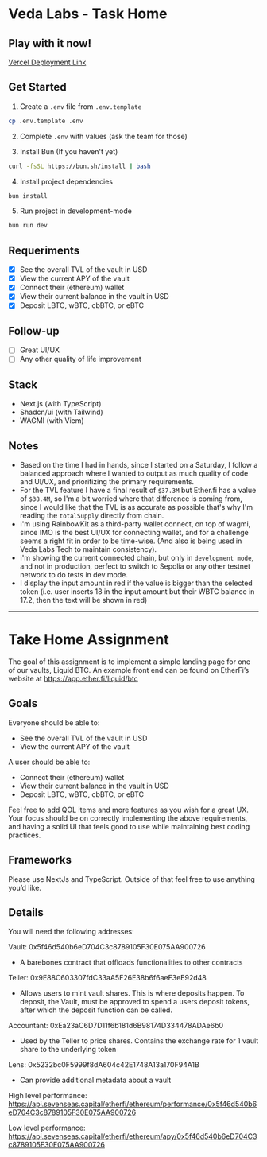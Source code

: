 # Veda Labs - Task Home

## Play with it now!

[Vercel Deployment Link](https://veda-vault.vercel.app)

## Get Started


1. Create a `.env` file from `.env.template`
```bash
cp .env.template .env
```

2. Complete `.env` with values (ask the team for those)

3. Install Bun (If you haven't yet)
```bash
curl -fsSL https://bun.sh/install | bash
```

4. Install project dependencies
```bash
bun install
```

5. Run project in development-mode
```bash
bun run dev
```

## Requeriments
- [x] See the overall TVL of the vault in USD
- [x] View the current APY of the vault
- [x] Connect their (ethereum) wallet
- [x] View their current balance in the vault in USD
- [x] Deposit LBTC, wBTC, cbBTC, or eBTC

## Follow-up
- [ ] Great UI/UX
- [ ] Any other quality of life improvement

## Stack
- Next.js (with TypeScript)
- Shadcn/ui (with Tailwind)
- WAGMI (with Viem)

## Notes

- Based on the time I had in hands, since I started on a Saturday, I follow a balanced approach where I wanted to output as much quality of code and UI/UX, and prioritizing the primary requirements.
- For the TVL feature I have a final result of `$37.3M` but Ether.fi has a value of `$38.4M`, so I'm a bit worried where that difference is coming from, since I would like that the TVL is as accurate as possible that's why I'm reading the `totalSupply` directly from chain.
- I'm using RainbowKit as a third-party wallet connect, on top of wagmi, since IMO is the best UI/UX for connecting wallet, and for a challenge seems a right fit in order to be time-wise. (And also is being used in Veda Labs Tech to maintain consistency).
- I'm showing the current connected chain, but only in `development mode`, and not in production, perfect to switch to Sepolia or any other testnet network to do tests in dev mode.
- I display the input amount in red if the value is bigger than the selected token (i.e. user inserts 18 in the input amount but their WBTC balance in 17.2, then the text will be shown in red)


---

# Take Home Assignment
The goal of this assignment is to implement a simple landing page for one of our vaults, Liquid BTC. An example front end can be found on EtherFi’s website at https://app.ether.fi/liquid/btc

## Goals
Everyone should be able to:
* See the overall TVL of the vault in USD
* View the current APY of the vault

A user should be able to:
* Connect their (ethereum) wallet
* View their current balance in the vault in USD
* Deposit LBTC, wBTC, cbBTC, or eBTC

Feel free to add QOL items and more features as you wish for a great UX. Your focus should be on correctly implementing the above requirements, and having a solid UI that feels good to use while maintaining best coding practices.

## Frameworks
Please use NextJs and TypeScript. Outside of that feel free to use anything you’d like.

## Details
You will need the following addresses:

Vault: 0x5f46d540b6eD704C3c8789105F30E075AA900726
* A barebones contract that offloads functionalities to other contracts

Teller: 0x9E88C603307fdC33aA5F26E38b6f6aeF3eE92d48
* Allows users to mint vault shares. This is where deposits happen. To deposit, the Vault, must be approved to spend a users deposit tokens, after which the deposit function can be called.

Accountant: 0xEa23aC6D7D11f6b181d6B98174D334478ADAe6b0
* Used by the Teller to price shares. Contains the exchange rate for 1 vault share to the underlying token

Lens: 0x5232bc0F5999f8dA604c42E1748A13a170F94A1B
* Can provide additional metadata about a vault

High level performance: https://api.sevenseas.capital/etherfi/ethereum/performance/0x5f46d540b6eD704C3c8789105F30E075AA900726

Low level performance: https://api.sevenseas.capital/etherfi/ethereum/apy/0x5f46d540b6eD704C3c8789105F30E075AA900726
